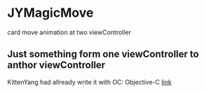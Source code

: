 # JYMagicMove
card move animation at two viewController

## Just something form one viewController to anthor viewController

KittenYang had allready write it with OC: Objective-C [link](https://github.com/GeekYong/JYMagicMove) 